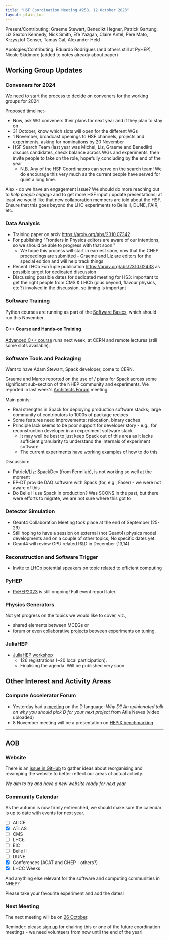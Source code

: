 ```yaml
---
title: "HSF Coordination Meeting #258, 12 October 2023"
layout: plain_toc
---
```


Present/Contributing: Graeme Stewart, Benedikt Hegner, Patrick Gartung, Liz Sexton Kennedy, Nick Smith, Efe Yazgan, Claire Antel, Pere Mato, Krzysztof Genser, Tamas Gal, Alexander Held

Apologies/Contributing: Eduardo Rodrigues (and others still at PyHEP), Nicole Skidmore (added to notes already about paper)

## Working Group Updates

### Conveners for 2024

We need to start the process to decide on conveners for the working groups for 2024

Proposed timeline:-

- Now, ask WG conveners their plans for next year and if they plan to stay on
- 31 October, know which slots will open for the different WGs
- 1 November, broadcast openings to HSF channels, projects and experiments, asking for nominations by 20 November
- HSF Search Team (last year was Michel, Liz, Graeme and Benedikt) discuss candidates, check balance across WGs and experiments, then invite people to take on the role, hopefully concluding by the end of the year
  - N.B. Any of the HSF Coordinators can serve on the search team! We do encourage this very much as the current people have served for quiet a long time.

Alex - do we have an engagement issue? We should do more reaching out to *help people engage* and to get more HSF input / update presentations; at least we would like that new collaboration members are told about the HSF. Ensure that this goes beyond the LHC experiments to Belle II, DUNE, FAIR, etc.

### Data Analysis

- Training paper on arxiv <https://arxiv.org/abs/2310.07342>
- For publishing "Frontiers in Physics editors are aware of our intentions, so we should be able to progress with that soon."
  - We hope this process will start in earnest soon, now that the CHEP proceedings are submitted - Graeme and Liz are editors for the special edition and will help track things
- Recent LHCb FunTuple publication <https://arxiv.org/abs/2310.02433> as possible target for dedicated discussion
- Discussing possible dates for dedicated meeting for HS3: important to get the right people from CMS & LHCb (plus beyond, flavour physics, etc.?) involved in the discussion, so timing is important

### Software Training

Python courses are running as part of the [Software Basics](https://indico.cern.ch/event/1316853/), which should run this November.

#### C++ Course and Hands-on Training

[Advanced C++ course](https://indico.cern.ch/event/1266628/) runs next week, at CERN and remote lectures (still some slots available).

### Software Tools and Packaging

Want to have Adam Stewart, Spack developer, come to CERN.

Graeme and Marco reported on the use of / plans for Spack across some significant sub-section of the NHEP community and experiments. We reported in last week's [Architects Forum](https://indico.cern.ch/event/1251048/) meeting.

Main points:

- Real strengths in Spack for deploying production software stacks; large community of contributors to 1000s of package recipes
- Some features need improvements: relocation, binary caches
- Principle lack seems to be poor support for developer story - e.g., for reconstruction developer in an experiment software stack
  - It may well be best to just keep Spack out of this area as it lacks sufficient granularity to understand the internals of experiment software
  - The current experiments have working examples of how to do this

Discussion:

- Patrick/Liz: SpackDev (from Fermilab), is not working so well at the moment
- EP-DT provide DAQ software with Spack (for, e.g., Faser) - we were not aware of this
- Do Belle II use Spack in production? Was SCONS in the past, but there were efforts to migrate, we are not sure where this got to

### Detector Simulation

- Geant4 Collaboration Meeting took place at the end of September (25-29)
- Still hoping to have a session on external (not Geant4) physics model developments and on a couple of other topics; No specific dates yet.
- Geant4 will review GPU related R&D in December (13,14)

### Reconstruction and Software Trigger

- Invite to LHCb potential speakers on topic related to efficient computing

### PyHEP

- [PyHEP2023](https://indico.cern.ch/e/PyHEP2023) is still ongoing! Full event report later.

### Physics Generators

Not yet progress on the topics we would like to cover, viz.,

- shared elements between MCEGs or
- forum or even collaborative projects between experiments on tuning.

### JuliaHEP

- [JuliaHEP workshop](https://indico.cern.ch/e/juliahep2023)
  - 126 registrations (~20 local participation).
  - Finalising the agenda. Will be published very soon.

## Other Interest and Activity Areas

### Compute Accelerator Forum

- Yesterday had a [meeting](https://indico.cern.ch/event/1264301/) on the D language: *Why D? An opinionated talk on why you should pick D for your next project* from Atila Neves (video uploaded)
- 8 November meeting will be a presentation on [HEPiX benchmarking](https://indico.cern.ch/event/1264302/)

---

## AOB

### Website

There is an [issue in GitHub](https://github.com/HSF/hsf.github.io/issues/1411) to gather ideas about reorganising and revamping the website to better reflect our areas of actual activity.

*We aim to try and have a new website ready for next year.*

### Community Calendar

As the autumn is now firmly entrenched, we should make sure the calendar is up to date with events for next year.

- [ ] ALICE
- [x] ATLAS
- [ ] CMS
- [ ] LHCb
- [ ] EIC
- [ ] Belle II
- [ ] DUNE
- [x] Conferences (ACAT and CHEP - others?)
- [x] LHCC Weeks

And anything else relevant for the software and computing communities in NHEP?

Please take your favourite experiment and add the dates!

### Next Meeting

The next meeting will be on [26 October](https://indico.cern.ch/event/1225027/).

Reminder: please [sign up](https://docs.google.com/spreadsheets/d/1Z1Z4payCpieOLiVFcC6y9j-KCj71u6xX232LHUgIHfI/edit) for chairing this or one of the future coordination meetings - we need volunteers from now until the end of the year!

